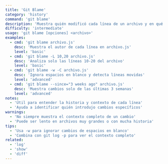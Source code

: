 ```yaml
---
title: 'Git Blame'
category: 'history'
command: 'git blame'
description: 'Muestra quién modificó cada línea de un archivo y en qué commit'
difficulty: 'intermediate'
usage: 'git blame [opciones] <archivo>'
examples:
  - cmd: 'git blame archivo.js'
    desc: 'Muestra el autor de cada línea en archivo.js'
    level: 'basic'
  - cmd: 'git blame -L 10,20 archivo.js'
    desc: 'Analiza solo las líneas 10-20 del archivo'
    level: 'basic'
  - cmd: 'git blame -w -C archivo.js'
    desc: 'Ignora espacios en blanco y detecta líneas movidas'
    level: 'advanced'
  - cmd: 'git blame --since="3 weeks ago" archivo.js'
    desc: 'Muestra cambios solo de las últimas 3 semanas'
    level: 'advanced'
notes:
  - 'Útil para entender la historia y contexto de cada línea'
  - 'Ayuda a identificar quién introdujo cambios específicos'
warnings:
  - 'No siempre muestra el contexto completo de un cambio'
  - 'Puede ser lento en archivos muy grandes o con mucha historia'
tips:
  - 'Usa -w para ignorar cambios de espacios en blanco'
  - 'Combina con git log -p para ver el contexto completo'
related:
  - 'log'
  - 'show'
  - 'diff'
---
```

